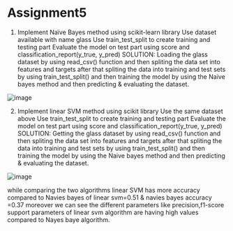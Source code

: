 # Assignment5

1. Implement Naïve Bayes method using scikit-learn library Use dataset available with name glass Use train_test_split to create training and testing part Evaluate the model on test part using score and classification_report(y_true, y_pred)
SOLUTION:
Loading the glass dataset by using read_csv() function and then spliting the data set into features and targets after that spliting the data into training and test sets by using train_test_split() and then training the model by using the Naive bayes method and then predicting & evaluating the dataset.

![image](https://github.com/Suneel-Kumar-ucm/Assignment5/assets/156639138/1e012a34-aede-45ef-be16-254a4e9c1f00)


2. Implement linear SVM method using scikit library Use the same dataset above Use train_test_split to create training and testing part Evaluate the model on test part using score and classification_report(y_true, y_pred)
SOLUTION:
Getting the glass dataset by using read_csv() function and then spliting the data set into features and targets after that spliting the data into training and test sets by using train_test_split() and then training the model by using the Naive bayes method and then predicting & evaluating the dataset.

![image](https://github.com/Suneel-Kumar-ucm/Assignment5/assets/156639138/8e510975-9360-48f6-9f18-b493e7926816)

while comparing the two algorithms linear SVM has more accuracy compared to Navies bayes of linear svm=0.51 & navies bayes accuracy =0.37 moreover we can see the different parameters like precision,f1-score support parameters of linear svm algorithm are having high values compared to Nayes baye algorithm.
